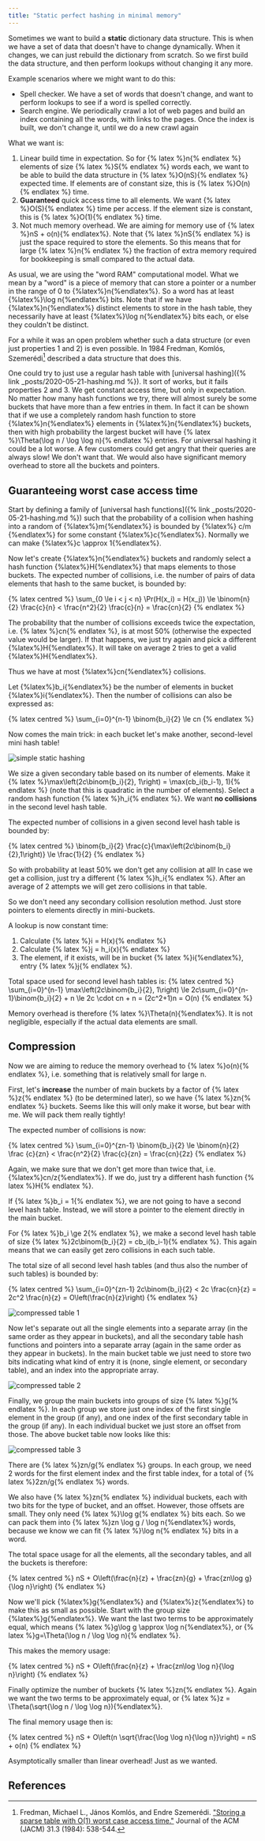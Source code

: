 ```yaml
---
title: "Static perfect hashing in minimal memory"
---
```

Sometimes we want to build a **static** dictionary data structure. This is when we have a set of data
that doesn't have to change dynamically. When it changes, we can just rebuild the dictionary from
scratch. So we first build the data structure, and then perform lookups without changing it any more.

Example scenarios where we might want to do this:
* Spell checker. We have a set of words that doesn't change, and want to perform lookups to see if
  a word is spelled correctly.
* Search engine. We periodically crawl a lot of web pages and build an index containing all the words,
  with links to the pages. Once the index is built, we don't change it, until we do a new crawl again

What we want is:
1. Linear build time in expectation. So for {% latex %}n{% endlatex %} elements of size {% latex %}S{% endlatex %}
   words each, we want to be able to build the
   data structure in {% latex %}O(nS){% endlatex %} expected time. If elements are of constant size, this is
   {% latex %}O(n){% endlatex %} time.
2. **Guaranteed** quick access time to all elements. We want {% latex %}O(S){% endlatex %} time per access.
   If the element size is constant, this is {% latex %}O(1){% endlatex %} time.
3. Not much memory overhead. We are aiming for memory use of {% latex %}nS + o(n){% endlatex%}.
   Note that {% latex %}nS{% endlatex %} is just the space required to store the elements. So this means that
   for large {% latex %}n{% endlatex %} the fraction of extra memory required for bookkeeping is small
   compared to the actual data.

As usual, we are using the "word RAM" computational model. What we mean by a "word" is a piece of memory that can
store a pointer or a number in the range of 0 to {%latex%}n{%endlatex%}. So a word has at least
{%latex%}\log n{%endlatex%} bits. Note that if we have {%latex%}n{%endlatex%} distinct elements to store
in the hash table, they necessarily have at least {%latex%}\log n{%endlatex%} bits each, or else
they couldn't be distinct.

For a while it was an open problem whether such a data structure (or even just properties 1 and 2)
is even possible. In 1984 Fredman, Komlós, Szemerédi[^fks] described a data structure that does this.

One could try to just use a regular hash table with [universal hashing]({% link _posts/2020-05-21-hashing.md %}).
It sort of works, but it fails properties 2 and 3. We get constant access time, but only in expectation.
No matter how many hash functions we try, there will almost surely be some buckets that have more than
a few entries in them. In fact it can be shown that if we use a completely random hash function to
store {%latex%}n{%endlatex%} elements in {%latex%}n{%endlatex%} buckets,
then with high probability the largest bucket will have {% latex %}\Theta(\log n / \log \log n){% endlatex %} entries.
For universal hashing it could be a lot worse.
A few customers could get angry that their queries are always slow! We don't want that. We would also have
significant memory overhead to store all the buckets and pointers.

## Guaranteeing worst case access time

Start by defining a family of [universal hash functions]({% link _posts/2020-05-21-hashing.md %})
such that the probability of a collision when hashing into a random of {%latex%}m{%endlatex%} is bounded
by {%latex%} c/m {%endlatex%} for some constant {%latex%}c{%endlatex%}. Normally we can make
{%latex%}c \approx 1{%endlatex%}.

Now let's create {%latex%}n{%endlatex%} buckets and randomly select a hash function {%latex%}H{%endlatex%}
that maps elements to those buckets. The expected number of collisions,
i.e. the number of pairs of data elements that hash to the same bucket, is bounded by:

{% latex centred %}
\sum_{0 \le i < j < n} \Pr(H(x_i) = H(x_j)) \le \binom{n}{2} \frac{c}{n} < \frac{n^2}{2} \frac{c}{n} = \frac{cn}{2}
{% endlatex %}

The probability that the number of collisions exceeds twice the expectation, i.e. {% latex %}cn{% endlatex %},
is at most 50% (otherwise the expected value would be larger). If that happens, we just try again and pick a different
{%latex%}H{%endlatex%}. It will take on average 2 tries to get a valid {%latex%}H{%endlatex%}.

Thus we have at most {%latex%}cn{%endlatex%} collisions.

Let {%latex%}b_i{%endlatex%} be the number of elements in bucket {%latex%}i{%endlatex%}. Then the
number of collisions can also be expressed as:

{% latex centred %}
\sum_{i=0}^{n-1} \binom{b_i}{2} \le cn
{% endlatex %}

Now comes the main trick: in each bucket let's make another, second-level mini hash table!

![simple static hashing](/assets/images/static-hashing/simple.png)

We size a given secondary table based on its number of elements. Make it
{% latex %}\max\left(2c\binom{b_i}{2}, 1\right) = \max(cb_i(b_i-1), 1){% endlatex %} (note that this is quadratic
in the number of elements).
Select a random hash function {% latex %}h_i{% endlatex %}. We want **no collisions** in the second
level hash table.

The expected number of collisions in a given second level hash table is bounded by:

{% latex centred %}
\binom{b_i}{2} \frac{c}{\max\left(2c\binom{b_i}{2},1\right)} \le \frac{1}{2}
{% endlatex %}


So with probability at least 50% we don't get any collision at all! In case we get a collision, just
try a different {% latex %}h_i{% endlatex %}. After an average of 2 attempts we will get zero collisions
in that table.

So we don't need any secondary collision resolution method. Just store pointers
to elements directly in mini-buckets.

A lookup is now constant time:
1. Calculate {% latex %}i = H(x){% endlatex %}
2. Calculate {% latex %}j = h_i(x){% endlatex %}
3. The element, if it exists, will be in bucket {% latex %}i{%endlatex%}, entry {% latex %}j{% endlatex %}.

Total space used for second level hash tables is:
{% latex centred %}
\sum_{i=0}^{n-1} \max\left(2c\binom{b_i}{2}, 1\right) \le
2c\sum_{i=0}^{n-1}\binom{b_i}{2} + n \le 2c \cdot cn + n = (2c^2+1)n = O(n)
{% endlatex %}

Memory overhead is therefore {% latex %}\Theta(n){%endlatex%}. It is not negligible, especially
if the actual data elements are small.

## Compression

Now we are aiming to reduce the memory overhead to {% latex %}o(n){% endlatex %}, i.e. something
that is relatively small for large n.

First, let's **increase** the number of main buckets by a factor of {% latex %}z{% endlatex %}
(to be determined later), so we have {% latex %}zn{% endlatex %} buckets. Seems like this will only
make it worse, but bear with me. We will pack them really tightly!

The expected number of collisions is now:

{% latex centred %}
\sum_{i=0}^{zn-1} \binom{b_i}{2} \le \binom{n}{2} \frac {c}{zn} < \frac{n^2}{2} \frac{c}{zn} = \frac{cn}{2z}
{% endlatex %}

Again, we make sure that we don't get more than twice that, i.e. {%latex%}cn/z{%endlatex%}. If we
do, just try a different hash function {% latex %}H{% endlatex %}.

If {% latex %}b_i = 1{% endlatex %}, we are not going to have a second level hash table. Instead,
we will store a pointer to the element directly in the main bucket.

For {% latex %}b_i \ge 2{% endlatex %}, we make a second level hash table of size
{% latex %}2c\binom{b_i}{2} = cb_i(b_i-1){% endlatex %}. This again means that we can easily get zero collisions
in each such table.

The total size of all second level hash tables (and thus also the number of such tables) is bounded by:

{% latex centred %}
\sum_{i=0}^{zn-1} 2c\binom{b_i}{2} < 2c \frac{cn}{z} = 2c^2 \frac{n}{z} = O\left(\frac{n}{z}\right)
{% endlatex %}

![compressed table 1](/assets/images/static-hashing/compressed1.png)

Now let's separate out all the single elements into a separate array (in the same order as they
appear in buckets), and all the secondary table hash functions and pointers into a separate array
(again in the same order
as they appear in buckets). In the main bucket table we just need to store two bits indicating
what kind of entry it is (none, single element, or secondary table), and an index into the appropriate array.

![compressed table 2](/assets/images/static-hashing/compressed2.png)

Finally, we group the main buckets into groups of size {% latex %}g{% endlatex %}.
In each group we store just one index of the first single element in the group (if any), and one index
of the first secondary table in the group (if any). In each individual bucket we just store an offset
from those. The above bucket table now looks like this:

![compressed table 3](/assets/images/static-hashing/compressed3.png)

There are {% latex %}zn/g{% endlatex %} groups.
In each group, we need 2 words for the first element index and the first table index, for a total
of {% latex %}2zn/g{% endlatex %} words.

We also have
{% latex %}zn{% endlatex %} individual buckets, each with two bits for the type of bucket, and an
offset. However, those offsets are small.
They only need {% latex %}\log g{% endlatex %} bits each. So we can pack them into
{% latex %}zn \log g / \log n{%endlatex%} words, because we know we can fit {% latex %}\log n{% endlatex %}
bits in a word.

The total space usage for all the elements, all the secondary tables, and all the buckets is therefore:

{% latex centred %}
nS + O\left(\frac{n}{z} + \frac{zn}{g} + \frac{zn\log g}{\log n}\right)
{% endlatex %}

Now we'll pick {%latex%}g{%endlatex%} and {%latex%}z{%endlatex%} to make this as small as possible.
Start with the group size {%latex%}g{%endlatex%}. We want the last two terms to be approximately equal, which
means {% latex %}g\log g \approx \log n{%endlatex%}, or {% latex %}g=\Theta(\log n / \log \log n){% endlatex %}.

This makes the memory usage:

{% latex centred %}
nS + O\left(\frac{n}{z} + \frac{zn\log \log n}{\log n}\right)
{% endlatex %}

Finally optimize the number of buckets {% latex %}zn{% endlatex %}. Again we want the
two terms to be approximately equal, or {% latex %}z = \Theta(\sqrt{\log n / \log \log n}){%endlatex%}.

The final memory usage then is:

{% latex centred %}
nS + O\left(n \sqrt{\frac{\log \log n}{\log n}}\right) = nS + o(n)
{% endlatex %}

Asymptotically smaller than linear overhead! Just as we wanted.


## References

[^fks]: Fredman, Michael L., János Komlós, and Endre Szemerédi. ["Storing a sparse table with O(1) worst case access time."](https://dl.acm.org/doi/abs/10.1145/828.1884) Journal of the ACM (JACM) 31.3 (1984): 538-544.
